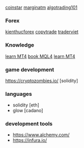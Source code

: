 [coinstar](https://coinstar.vn/)
[marginatm](https://marginatm.com/)
[algotrading101](algotrading101.com)

### Forex
[kienthucforex](https://kienthucforex.com/)
[copytrade](https://www.mql5.com/)
[traderviet](https://traderviet.com/t/robot-forex-phat-hien-pinbar-cuc-chat-hoan-toan-free.49705/)

### Knowledge
[learn MT4](https://quivofx.com/school/learn-mql4/)
[book MQL4](https://book.mql4.com/)
[learn MT4](https://www.udemy.com/course/learn-mql4/)

### game development
https://cryptozombies.io/ [solidity]


### languages
- solidity [eth]
- glow [cadano]

### development tools
- https://www.alchemy.com/
- https://infura.io/
